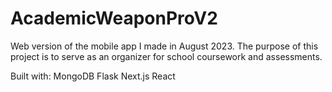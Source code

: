 ﻿# AcademicWeaponProV2

Web version of the mobile app I made in August 2023.
The purpose of this project is to serve as an organizer for school coursework and assessments.

Built with:
MongoDB
Flask
Next.js
React
